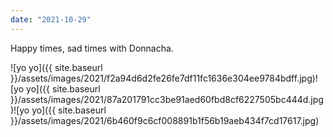```yaml
---
date: "2021-10-29"
---
```


Happy times, sad times with Donnacha.

![yo yo]({{ site.baseurl }}/assets/images/2021/f2a94d6d2fe26fe7df11fc1636e304ee9784bdff.jpg)![yo yo]({{ site.baseurl }}/assets/images/2021/87a201791cc3be91aed60fbd8cf6227505bc444d.jpg)![yo yo]({{ site.baseurl }}/assets/images/2021/6b460f9c6cf008891b1f56b19aeb434f7cd17617.jpg)
